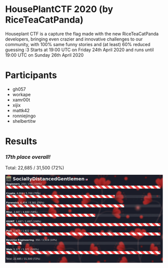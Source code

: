 # HousePlantCTF 2020 (by RiceTeaCatPanda)
Houseplant CTF is a capture the flag made with the new RiceTeaCatPanda developers, bringing even crazier and innovative challenges to our community, with 100% same funny stories and (at least) 60% reduced guessing :3
Starts at 19:00 UTC on Friday 24th April 2020 and runs until 19:00 UTC on Sunday 26th April 2020

# Participants
* gh057
* workape
* xamr00t
* xijix
* mattk42
* ronniejingo
* shelbertitw

# Results
### *17th place overall!*
Total: 22,685 / 31,500 (72%) 

![results](img/results.png)
